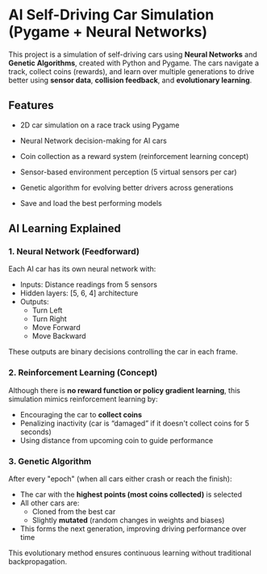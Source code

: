 # AI Self-Driving Car Simulation (Pygame + Neural Networks)

This project is a simulation of self-driving cars using **Neural Networks** and **Genetic Algorithms**, created with Python and Pygame. The cars navigate a track, collect coins (rewards), and learn over multiple generations to drive better using **sensor data**, **collision feedback**, and **evolutionary learning**.

## Features

- 2D car simulation on a race track using Pygame
  
- Neural Network decision-making for AI cars
  
- Coin collection as a reward system (reinforcement learning concept)
 
- Sensor-based environment perception (5 virtual sensors per car)

- Genetic algorithm for evolving better drivers across generations
  
- Save and load the best performing models


## AI Learning Explained

### 1. **Neural Network (Feedforward)**

Each AI car has its own neural network with:

- Inputs: Distance readings from 5 sensors
- Hidden layers: [5, 6, 4] architecture
- Outputs:
  - Turn Left
  - Turn Right
  - Move Forward
  - Move Backward

These outputs are binary decisions controlling the car in each frame.


### 2. **Reinforcement Learning (Concept)**

Although there is **no reward function or policy gradient learning**, this simulation mimics reinforcement learning by:

- Encouraging the car to **collect coins**
- Penalizing inactivity (car is “damaged” if it doesn't collect coins for 5 seconds)
- Using distance from upcoming coin to guide performance


### 3. **Genetic Algorithm**

After every "epoch" (when all cars either crash or reach the finish):

- The car with the **highest points (most coins collected)** is selected
- All other cars are:
  - Cloned from the best car
  - Slightly **mutated** (random changes in weights and biases)
- This forms the next generation, improving driving performance over time

This evolutionary method ensures continuous learning without traditional backpropagation.


